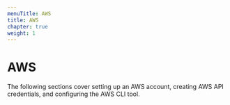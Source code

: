```yaml
---
menuTitle: AWS
title: AWS
chapter: true
weight: 1
---
```


# AWS

The following sections cover setting up an AWS account, creating AWS API credentials, and configuring the AWS CLI tool.


